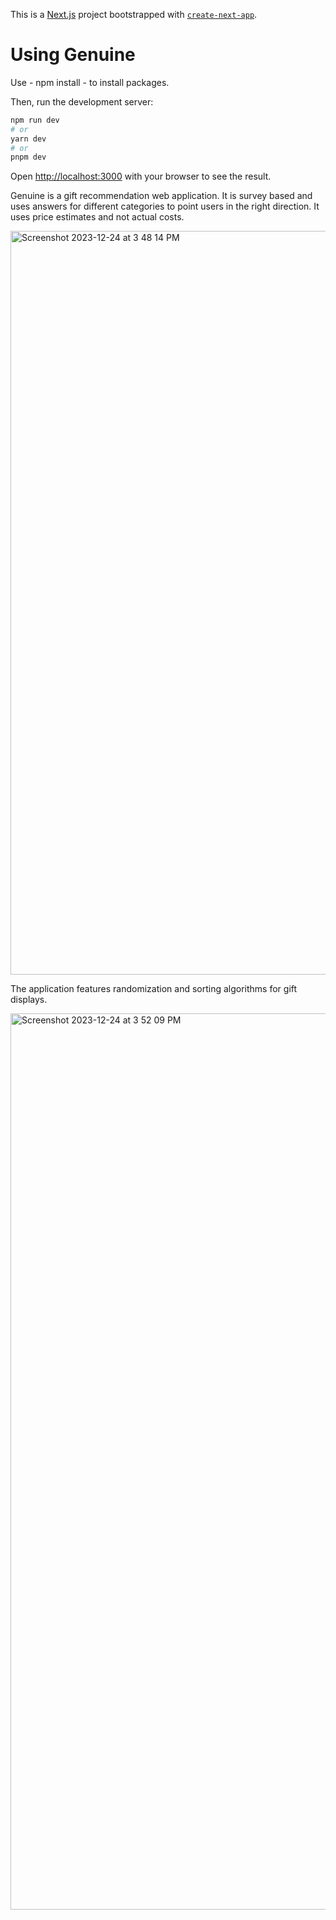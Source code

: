This is a [Next.js](https://nextjs.org/) project bootstrapped with [`create-next-app`](https://github.com/vercel/next.js/tree/canary/packages/create-next-app).

# Using Genuine

Use - npm install - to install packages.


Then, run the development server:

```bash
npm run dev
# or
yarn dev
# or
pnpm dev
```

Open [http://localhost:3000](http://localhost:3000) with your browser to see the result.


Genuine is a gift recommendation web application.
It is survey based and uses answers for different categories to point users in the right direction.
It uses price estimates and not actual costs.


<img width="1190" alt="Screenshot 2023-12-24 at 3 48 14 PM" src="https://github.com/dimeji-code/Genuine/assets/34945097/aa1649a0-1db3-444e-8abb-cef998437d11">

The application features randomization and sorting algorithms for gift displays.

<img width="1434" alt="Screenshot 2023-12-24 at 3 52 09 PM" src="https://github.com/dimeji-code/Genuine/assets/34945097/96198fbb-1c80-40f4-8996-d01f0055f7bf">
